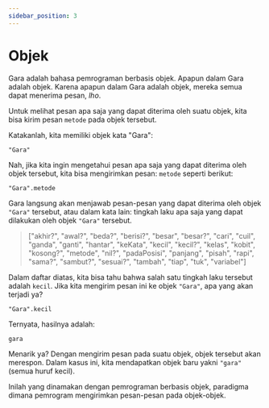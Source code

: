 ```yaml
---
sidebar_position: 3
---
```


# Objek

Gara adalah bahasa pemrograman berbasis objek. Apapun dalam Gara adalah objek. Karena apapun dalam Gara adalah objek, mereka semua dapat menerima pesan, _lho_.

Untuk melihat pesan apa saja yang dapat diterima oleh suatu objek, kita bisa kirim pesan `metode` pada objek tersebut.

Katakanlah, kita memiliki objek kata "Gara":

```gara
"Gara"
```

Nah, jika kita ingin mengetahui pesan apa saja yang dapat diterima oleh objek tersebut, kita bisa mengirimkan pesan: `metode` seperti berikut:

```gara
"Gara".metode
```

Gara langsung akan menjawab pesan-pesan yang dapat diterima oleh objek `"Gara"` tersebut, atau dalam kata lain: tingkah laku apa saja yang dapat dilakukan oleh objek `"Gara"` tersebut.

> ["akhir?", "awal?", "beda?", "berisi?", "besar", "besar?", "cari", "cuil", "ganda", "ganti", "hantar", "keKata", "kecil", "kecil?", "kelas", "kobit", "kosong?", "metode", "nil?", "padaPosisi", "panjang", "pisah", "rapi", "sama?", "sambut?", "sesuai?", "tambah", "tiap", "tuk", "variabel"]

Dalam daftar diatas, kita bisa tahu bahwa salah satu tingkah laku tersebut adalah `kecil`. Jika kita mengirim pesan ini ke objek `"Gara"`, apa yang akan terjadi ya?

```gara
"Gara".kecil
```

Ternyata, hasilnya adalah:

```
gara
```

Menarik ya? Dengan mengirim pesan pada suatu objek, objek tersebut akan merespon. Dalam kasus ini, kita mendapatkan objek baru yakni `"gara"` (semua huruf kecil).

Inilah yang dinamakan dengan pemrograman berbasis objek, paradigma dimana pemrogram mengirimkan pesan-pesan pada objek-objek.
